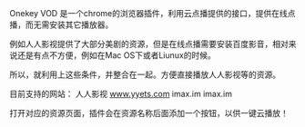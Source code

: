 Onekey VOD 是一个chrome的浏览器插件，利用云点播提供的接口，提供在线点播，而无需安装其它播放器。

例如人人影视提供了大部分美剧的资源，但是在线点播需要安装百度影音，相对来说还是有点不方便，例如在Mac OS下或者Liunux的时候。

所以，就利用上这些条件，并整合在一起。方便直接播放人人影视等的资源。

目前支持的网站：
人人影视 www.yyets.com
imax.im imax.im

打开对应的资源页面，插件会在资源名称后面添加一个按钮，以供一键云播放！